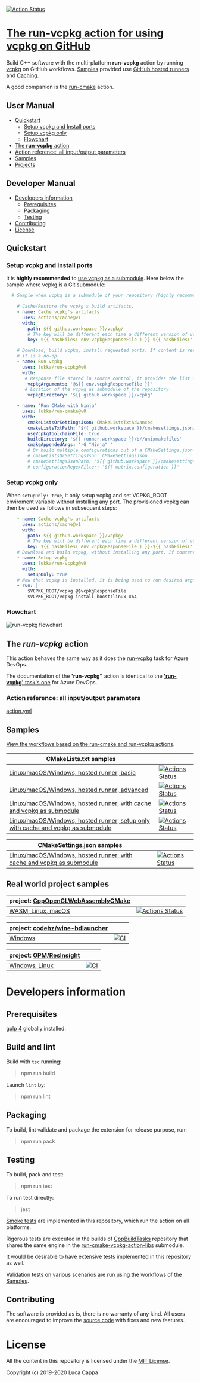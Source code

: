 [![Action Status](https://github.com/lukka/run-vcpkg/workflows/build-test/badge.svg)](https://github.com/lukka/run-vcpkg/actions)

# [The **run-vcpkg** action for using vcpkg on GitHub](https://github.com/marketplace/actions/run-vcpkg)

Build C++ software with the multi-platform **run-vcpkg** action by running [vcpkg](https://github.com/microsoft/vcpkg) on GitHub workflows. [Samples](#samples) provided use [GitHub hosted runners](https://help.github.com/en/actions/automating-your-workflow-with-github-actions/virtual-environments-for-github-hosted-runners) and [Caching](https://help.github.com/en/actions/automating-your-workflow-with-github-actions/caching-dependencies-to-speed-up-workflows).

A good companion is the [run-cmake](https://github.com/marketplace/actions/run-cmake) action.

 ## User Manual
 * [Quickstart](#quickstart)
   * [Setup vcpkg and Install ports](#install)
   * [Setup vcpkg only](#setuponly)
   * [Flowchart](#flowchart)
 * [The <strong>run-vcpkg</strong> action](#run-vcpkg)
 * [Action reference: all input/output parameters](#reference)
 * [Samples](#samples)
 * [Projects](#projects)

 ## Developer Manual
 * [Developers information](#developers-information)
   * [Prerequisites](#prerequisites)
   * [Packaging](#packaging)
   * [Testing](#testing)
  * [Contributing](#contributing)
  * [License](#license)

## <a id='quickstart'>Quickstart</a>

### <a id='install'>Setup vcpkg and install ports</a>

It is __highly recommended__ to [use vcpkg as a submodule](https://github.com/lukka/CppBuildTasks/blob/master/README.md#use-vcpkg-as-a-submodule-of-your-git-repository). Here below the sample where vcpkg is a Git submodule:

```yaml
  # Sample when vcpkg is a submodule of your repository (highly recommended!)

    # Cache/Restore the vcpkg's build artifacts.
    - name: Cache vcpkg's artifacts
      uses: actions/cache@v1
      with:
        path: ${{ github.workspace }}/vcpkg/
        # The key will be different each time a different version of vcpkg is used, or different ports are installed.
        key: ${{ hashFiles( env.vcpkgResponseFile ) }}-${{ hashFiles('.git/modules/vcpkg/HEAD') }}-${{ runner.os }}

    # Download, build vcpkg, install requested ports. If content is restored by the previous step,
    # it is a no-op. 
    - name: Run vcpkg
      uses: lukka/run-vcpkg@v0
      with:
       # Response file stored in source control, it provides the list of ports and triplet(s).
        vcpkgArguments: '@${{ env.vcpkgResponseFile }}'
       # Location of the vcpkg as submodule of the repository.
        vcpkgDirectory: '${{ github.workspace }}/vcpkg'

    - name: 'Run CMake with Ninja'
      uses: lukka/run-cmake@v0
      with:
        cmakeListsOrSettingsJson: CMakeListsTxtAdvanced
        cmakeListsTxtPath: '${{ github.workspace }}/cmakesettings.json/CMakeLists.txt'
        useVcpkgToolchainFile: true
        buildDirectory: '${{ runner.workspace }}/b//unixmakefiles'
        cmakeAppendedArgs: '-G "Ninja" '
        # Or build multiple configurations out of a CMakeSettings.json file created with Visual Studio.
        # cmakeListsOrSettingsJson: CMakeSettingsJson
        # cmakeSettingsJsonPath: '${{ github.workspace }}/cmakesettings.json/CMakeSettings.json'
        # configurationRegexFilter: '${{ matrix.configuration }}'
```

### <a id='setuponly'>Setup vcpkg only</a>

When `setupOnly: true`, it only setup vcpkg and set VCPKG_ROOT enviroment variable without installing any port. The provisioned vcpkg can then be used as follows in subsequent steps:

```yaml
    - name: Cache vcpkg's artifacts
      uses: actions/cache@v1
      with:
        path: ${{ github.workspace }}/vcpkg/
        # The key will be different each time a different version of vcpkg is used, or different ports are installed.
        key: ${{ hashFiles( env.vcpkgResponseFile ) }}-${{ hashFiles('.git/modules/vcpkg/HEAD') }}-${{ runner.os }}
    # Download and build vcpkg, without installing any port. If content is cached already, it is a no-op.
    - name: Setup vcpkg
      uses: lukka/run-vcpkg@v0
      with:
        setupOnly: true
    # Now that vcpkg is installed, it is being used to run desired arguments.
    - run: |
        $VCPKG_ROOT/vcpkg @$vcpkgResponseFile
        $VCPKG_ROOT/vcpkg install boost:linux-x64
```

### <a id='flowchart'>Flowchart</a>

![run-vcpkg flowchart](https://raw.githubusercontent.com/lukka/run-cmake-vcpkg-action-libs/master/run-vcpkg-lib/docs/task-vcpkg.png
)

## <a id='run-vcpkg'>The ***run-vcpkg*** action</a>

This action behaves the same way as it does the [run-vcpkg](https://marketplace.visualstudio.com/items?itemName=lucappa.cmake-ninja-vcpkg-tasks) task for Azure DevOps.

The documentation of the **'run-vcpkg"** action is identical to the [**'run-vcpkg'** task's one](https://github.com/lukka/CppBuildTasks/blob/master/README.md#runvcpkg
) for Azure DevOps.

### <a id='reference'>Action reference: all input/output parameters</a>

[action.yml](https://github.com/lukka/run-vcpkg/blob/v0/action.yml)

## <a id="samples">Samples</a>

[View the workflows based on the run-cmake and run-vcpkg actions](https://github.com/lukka/CppBuildTasks-Validation/actions).

|CMakeLists.txt samples | |
|----------|-------|
[Linux/macOS/Windows, hosted runner, basic](https://github.com/lukka/CppBuildTasks-Validation/blob/master/.github/workflows/hosted-basic.yml)| [![Actions Status](https://github.com/lukka/CppBuildTasks-Validation/workflows/hosted-basic/badge.svg)](https://github.com/lukka/CppBuildTasks-Validation/actions)
[Linux/macOS/Windows, hosted runner, advanced](https://github.com/lukka/CppBuildTasks-Validation/blob/master/.github/workflows/hosted-advanced.yml)| [![Actions Status](https://github.com/lukka/CppBuildTasks-Validation/workflows/hosted-advanced/badge.svg)](https://github.com/lukka/CppBuildTasks-Validation/actions)
[Linux/macOS/Windows, hosted runner, with cache and vcpkg as submodule](https://github.com/lukka/CppBuildTasks-Validation/blob/master/.github/workflows/hosted-basic-cache-submod_vcpkg.yml)| [![Actions Status](https://github.com/lukka/CppBuildTasks-Validation/workflows/hosted-basic-cache-submod_vcpkg/badge.svg)](https://github.com/lukka/CppBuildTasks-Validation/actions)
[Linux/macOS/Windows, hosted runner, setup only with cache and vcpkg as submodule](https://github.com/lukka/CppBuildTasks-Validation/blob/master/.github/workflows/hosted-advanced-setup-vcpkg.yml)| [![Actions Status](https://github.com/lukka/CppBuildTasks-Validation/workflows/hosted-advanced-setup-vcpkg/badge.svg)](https://github.com/lukka/CppBuildTasks-Validation/actions)

|CMakeSettings.json samples | |
|----------|-------|
[Linux/macOS/Windows, hosted runner, with cache and vcpkg as submodule](https://github.com/lukka/CppBuildTasks-Validation/blob/master/.github/workflows/hosted-cmakesettingsjson-cache-submod_vcpkg.yml)| [![Actions Status](https://github.com/lukka/CppBuildTasks-Validation/workflows/hosted-cmakesettingsjson-cache-submod_vcpkg/badge.svg)](https://github.com/lukka/CppBuildTasks-Validation/actions)

## <a id='projects'>Real world project samples</a>

project: [CppOpenGLWebAssemblyCMake](https://github.com/lukka/CppOpenGLWebAssemblyCMake) | |
|----------|-------|
[WASM, Linux, macOS](https://github.com/lukka/CppOpenGLWebAssemblyCMake/blob/master/.github/workflows/build.yml) | [![Actions Status](https://github.com/lukka/CppOpenGLWebAssemblyCMake/workflows/hosted-wasm-macos-linux/badge.svg)](https://github.com/lukka/CppOpenGLWebAssemblyCMake/actions)

project: [codehz/wine-bdlauncher](https://github.com/codehz/wine-bdlauncher) | |
|----------|-------|
[Windows](https://github.com/codehz/wine-bdlauncher/blob/master/.github/workflows/ci.yml) | [![CI](https://github.com/codehz/wine-bdlauncher/workflows/CI/badge.svg)](https://github.com/codehz/wine-bdlauncher/actions)

project: [OPM/ResInsight](https://github.com/OPM/ResInsight/) | | 
|----------|-------|
[Windows, Linux](https://github.com/OPM/ResInsight/blob/dev/.github/workflows/main.yml) | [![CI](https://github.com/OPM/ResInsight/workflows/ResInsight%20Build/badge.svg)](https://github.com/OPM/ResInsight/actions)

# Developers information

## Prerequisites
[gulp 4](https://www.npmjs.com/package/gulp4) globally installed.

## Build and lint
Build with `tsc` running:

 > npm run build

Launch `lint` by:

 > npm run lint

## Packaging
To build, lint validate and package the extension for release purpose, run:

  > npm run pack

## Testing

To build, pack and test:
 
 > npm run test

 To run test directly:
 
 > jest

[Smoke tests](https://en.wikipedia.org/wiki/Smoke_testing_(software)) are implemented in this repository, which run the action on all platforms.

Rigorous tests are executed in the builds of [CppBuildTasks](https://github.com/lukka/CppBuildTasks/) repository that shares the same engine in the [run-cmake-vcpkg-action-libs](https://github.com/lukka/run-cmake-vcpkg-action-libs) submodule.

It would be desirable to have extensive tests implemented in this repository as well.

Validation tests on various scenarios are run using the workflows of the [Samples](#samples).

## <a id='contributing'>Contributing</a>

The software is provided as is, there is no warranty of any kind. All users are encouraged to improve the [source code](https://github.com/lukka/run-vcpkg) with fixes and new features.

# License
All the content in this repository is licensed under the [MIT License](LICENSE.txt).

Copyright (c) 2019-2020 Luca Cappa
